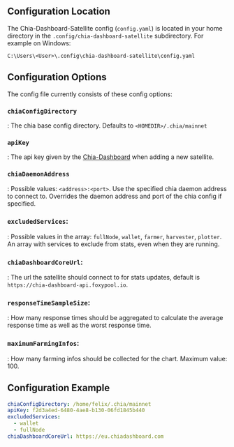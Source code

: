 ## Configuration Location

The Chia-Dashboard-Satellite config (`config.yaml`) is located in your home directory in the `.config/chia-dashboard-satellite` subdirectory. For example on Windows:

    C:\Users\<User>\.config\chia-dashboard-satellite\config.yaml

## Configuration Options

The config file currently consists of these config options:

### `chiaConfigDirectory`
: The chia base config directory. Defaults to `<HOMEDIR>/.chia/mainnet`

### `apiKey`
: The api key given by the [Chia-Dashboard](https://dashboard.chia.foxypool.io) when adding a new satellite.

### `chiaDaemonAddress`
: Possible values: `<address>:<port>`. Use the specified chia daemon address to connect to. Overrides the daemon address and port of the chia config if specified.

### `excludedServices`:
: Possible values in the array: `fullNode`, `wallet`, `farmer`, `harvester`, `plotter`. An array with services to exclude from stats, even when they are running.

### `chiaDashboardCoreUrl`:
: The url the satellite should connect to for stats updates, default is `https://chia-dashboard-api.foxypool.io`.

### `responseTimeSampleSize`:
: How many response times should be aggregated to calculate the average response time as well as the worst response time.

### `maximumFarmingInfos`:
: How many farming infos should be collected for the chart. Maximum value: 100.


## Configuration Example

```yaml
chiaConfigDirectory: /home/felix/.chia/mainnet
apiKey: f2d3a4ed-6480-4ae8-b130-06fd1845b440
excludedServices:
  - wallet
  - fullNode
chiaDashboardCoreUrl: https://eu.chiadashboard.com
```
